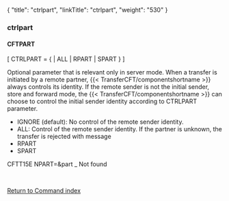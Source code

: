 {
    "title": "ctrlpart",
    "linkTitle": "ctrlpart",
    "weight": "530"
}<span id="ctrlpart"></span>

### ctrlpart

#### CFTPART

\[ CTRLPART = {
| ALL | RPART | SPART } \]

Optional parameter that is relevant only in server mode. When a transfer is initiated by a remote partner,  {{< TransferCFT/componentshortname  >}} always controls its identity. If the remote sender is not the initial sender, store and forward mode, the  {{< TransferCFT/componentshortname  >}} can choose to control the initial sender identity according to CTRLPART parameter.

-   IGNORE (default): No control of the remote sender identity.
-   ALL: Control of the remote sender identity. If the partner is unknown, the transfer is rejected with message
-   RPART
-   SPART

CFTT15E NPART=&part  \_ Not found

 

[Return to Command index](../../)
